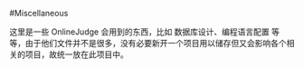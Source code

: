 #Miscellaneous

这里是一些 OnlineJudge 会用到的东西，比如 数据库设计、编程语言配置 等等，由于他们文件并不是很多，没有必要新开一个项目用以储存但又会影响各个相关的项目，故统一放在此项目中。
